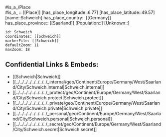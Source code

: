 ﻿---
location: [49.57,6.77] 
mapzoom: [7,12] 
mapmarker: city 
type: City
tags:
- geo/City


SpocWebEntityId: 34105
isDeleted: false
confidential: public

---
#is_a_/Place  
#is_a_ :: [[Place]] 
[has_place_longitude::6.77] 
[has_place_latitude::49.57] 
[name::Schweich] 
has_place_country:: [[Germany]]  
has_place_province:: [[Saarland]] 
[Population::] 
[Unknown::] 


```leaflet
id: Schweich
coordinates: [[Schweich]] 
markerFile: [[Schweich]] 
defaultZoom: 11 
maxZoom: 18
```


## Confidential Links & Embeds: 
- [[Schweich|Schweich]]  
- [[../../../../../../../../_internal/geo/Continent/Europe/Germany/West/Saarland/City/Schweich.internal|Schweich.internal]] 
- [[../../../../../../../../_protect/geo/Continent/Europe/Germany/West/Saarland/City/Schweich.protect|Schweich.protect]] 
- [[../../../../../../../../_private/geo/Continent/Europe/Germany/West/Saarland/City/Schweich.private|Schweich.private]] 
- [[../../../../../../../../_personal/geo/Continent/Europe/Germany/West/Saarland/City/Schweich.personal|Schweich.personal]] 
- [[../../../../../../../../_secret/geo/Continent/Europe/Germany/West/Saarland/City/Schweich.secret|Schweich.secret]] 
